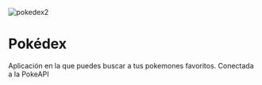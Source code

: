 ![pokedex2](https://user-images.githubusercontent.com/32283958/37888164-31a9c8dc-309c-11e8-8362-36451fc108b5.png)

# Pokédex
Aplicación en la que puedes buscar a tus pokemones favoritos. Conectada a la PokeAPI
